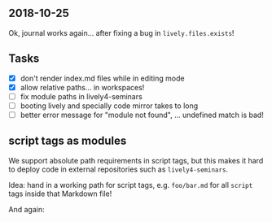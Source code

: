 ## 2018-10-25

Ok, journal works again... after fixing a bug in `lively.files.exists`!


## Tasks

- [X] don't render  index.md files  while in editing mode
- [X] allow relative paths... in workspaces!
- [ ] fix module paths in lively4-seminars
- [ ] booting lively and specially code mirror takes to long
- [ ] better error message for "module not found", ... undefined match is bad!

## script tags as modules

We support absolute path requirements in script tags, but this makes it hard to deploy code in external repositories such as `lively4-seminars`. 

Idea: hand in a working path for script tags, e.g. `foo/bar.md` for all `script` tags inside that Markdown file!

<script>

import foo from "./mymodule.js"

// import foo from "./demos/foo.js"

foo(3)

</script>

And again:

<script>

foo(3)

</script>
